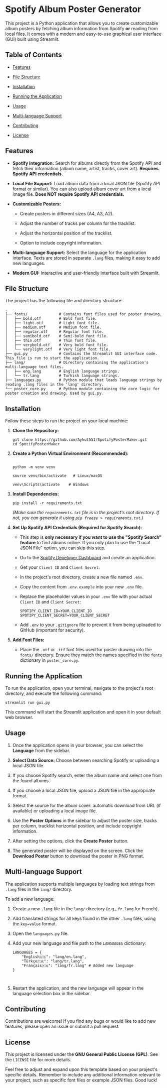 
# Spotify Album Poster Generator

This project is a Python application that allows you to create customizable album posters by fetching album information from Spotify **or** reading from local files. It comes with a modern and easy-to-use graphical user interface (GUI) built using Streamlit.

## Table of Contents

-   [Features](#features "null")
    
-   [File Structure](#file-structure "null")
    
-   [Installation](#installation "null")
    
-   [Running the Application](#running-the-application "null")
    
-   [Usage](#usage "null")
    
-   [Multi-language Support](#multi-language-support "null")
    
-   [Contributing](#contributing "null")
    
-   [License](#license "null")
    

## Features

-   **Spotify Integration:** Search for albums directly from the Spotify API and fetch their information (album name, artist, tracks, cover art). **Requires Spotify API credentials.**
    
-   **Local File Support:** Load album data from a local JSON file (Spotify API format or similar). You can also upload album cover art from a local image file. **Does NOT require Spotify API credentials.**
    
-   **Customizable Posters:**
    
    -   Create posters in different sizes (A4, A3, A2).
        
    -   Adjust the number of tracks per column for the tracklist.
        
    -   Adjust the horizontal position of the tracklist.
        
    -   Option to include copyright information.
        
-   **Multi-language Support:** Select the language for the application interface. Texts are stored in separate `.lang` files, making it easy to add new languages.
    
-   **Modern GUI:** Interactive and user-friendly interface built with Streamlit.
    

## File Structure

The project has the following file and directory structure:

```
.
├── fonts/              # Contains font files used for poster drawing.
│   ├── bold.otf        # Bold font file.
│   ├── light.otf       # Light font file.
│   ├── medium.otf      # Medium font file.
│   ├── regular.otf     # Regular font file.
│   ├── semibold.otf    # Semi-bold font file.
│   ├── thin.otf        # Thin font file.
│   ├── verybold.otf    # Very bold font file.
│   └── verylight.otf   # Very light font file.
├── gui.py              # Contains the Streamlit GUI interface code. This file is run to start the application.
├── lang/               # Directory containing the application's multi-language text files.
│   ├── eng.lang        # English language strings.
│   └── tr.lang         # Turkish language strings.
├── languages.py        # Python module that loads language strings by reading .lang files in the 'lang' directory.
└── poster_core.py      # Python module containing the core logic for poster creation and drawing. Used by gui.py.
```

## Installation

Follow these steps to run the project on your local machine:

1.  **Clone the Repository:**
    
    ```
    git clone https://github.com/Aykut551/SpotifyPosterMaker.git
    cd SpotifyPosterMaker
    ```
    
    
2.  **Create a Python Virtual Environment (Recommended):**
    
    ```
    
    python -m venv venv
    
    source venv/bin/activate   # Linux/macOS
    
    venv\Scripts\activate    # Windows
    
    ```
    
3.  **Install Dependencies:**
    
    ```
    pip install -r requirements.txt
    ```
    
    _(Make sure the `requirements.txt` file is in the project's root directory. If not, you can generate it using `pip freeze > requirements.txt`.)_
    
4.  **Set Up Spotify API Credentials (Required for Spotify Search):**
    
    -   This step is **only necessary if you want to use the "Spotify Search" feature** to find albums online. If you only plan to use the "Local JSON File" option, you can skip this step.
        
    -   Go to the [Spotify Developer Dashboard](https://developer.spotify.com/dashboard/ "null") and create an application.
        
    -   Get your `Client ID` and `Client Secret`.
        
    -   In the project's root directory, create a new file named `.env`.
        
    -   Copy the content from `.env.example` into your new `.env` file.
        
    -   Replace the placeholder values in your `.env` file with your actual `Client ID` and `Client Secret`:
        
        ```
        SPOTIPY_CLIENT_ID=YOUR_CLIENT_ID
        SPOTIPY_CLIENT_SECRET=YOUR_CLIENT_SECRET        
        ```
        
    -   Add `.env` to your `.gitignore` file to prevent it from being uploaded to GitHub (important for security).
        
5.  **Add Font Files:**
    
    -   Place the `.otf` or `.ttf` font files used for poster drawing into the `fonts/` directory. Ensure they match the names specified in the `fonts` dictionary in `poster_core.py`.
        

## Running the Application

To run the application, open your terminal, navigate to the project's root directory, and execute the following command:

```
streamlit run gui.py
```

This command will start the Streamlit application and open it in your default web browser.

## Usage

1.  Once the application opens in your browser, you can select the **Language** from the sidebar.
    
2.  **Select Data Source:** Choose between searching Spotify or uploading a local JSON file.
    
3.  If you choose Spotify search, enter the album name and select one from the found albums.
    
4.  If you choose a local JSON file, upload a JSON file in the appropriate format.
    
5.  Select the source for the album cover: automatic download from URL (if available) or uploading a local image file.
    
6.  Use the **Poster Options** in the sidebar to adjust the poster size, tracks per column, tracklist horizontal position, and include copyright information.
    
7.  After setting the options, click the **Create Poster** button.
    
8.  The generated poster will be displayed on the screen. Click the **Download Poster** button to download the poster in PNG format.
    

## Multi-language Support

The application supports multiple languages by loading text strings from `.lang` files in the `lang/` directory.

To add a new language:

1.  Create a new `.lang` file in the `lang/` directory (e.g., `fr.lang` for French).
    
2.  Add translated strings for all keys found in the other `.lang` files, using the `key=value` format.
    
3.  Open the `languages.py` file.
    
4.  Add your new language and file path to the `LANGUAGES` dictionary:
    
    ```
    LANGUAGES = {
        "English🇺🇸": "lang/en.lang",
        "Türkçe🇹🇷": "lang/tr.lang",
        "Français🇫🇷": "lang/fr.lang" # Added new language
    }
    
    
    
    ```
    
5.  Restart the application, and the new language will appear in the language selection box in the sidebar.
    

## Contributing

Contributions are welcome! If you find any bugs or would like to add new features, please open an issue or submit a pull request.

## License

This project is licensed under the **GNU General Public License (GPL)**. See the `LICENSE` file for more details.

Feel free to adjust and expand upon this template based on your project's specific details. Remember to include any additional information relevant to your project, such as specific font files or example JSON files. Good luck!
